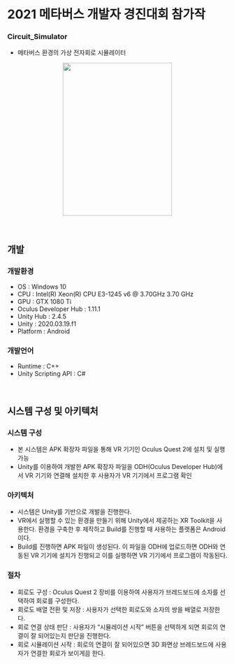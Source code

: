 # 2021 메타버스 개발자 경진대회 참가작
### Circuit_Simulator
- 메타버스 환경의 가상 전자회로 시뮬레이터

<p align="center">
  <img src="https://user-images.githubusercontent.com/74342121/148024659-9b49baba-d2a4-4c65-a5c2-ae2f5515fce8.jpg" width="250" height="350">
</p>

<br/>

## 개발
### 개발환경
- OS : Windows 10
- CPU : Intel(R) Xeon(R) CPU E3-1245 v6 @ 3.70GHz 3.70 GHz
- GPU : GTX 1080 Ti
- Oculus Developer Hub : 1.11.1
- Unity Hub : 2.4.5
- Unity : 2020.03.19.f1
- Platform : Android

### 개발언어
- Runtime : C++
- Unity Scripting API : C#

<br/>

## 시스템 구성 및 아키텍처
### 시스템 구성
- 본 시스템은 APK 확장자 파일을 통해 VR 기기인 Oculus Quest 2에 설치 및 실행 가능
- Unity를 이용하여 개발한 APK 확장자 파일을 ODH(Oculus Developer Hub)에서 VR 기기와 연결해 설치한 후 사용자가 VR 기기에서 프로그램 확인

### 아키텍처
- 시스템은 Unity를 기반으로 개발을 진행한다.
- VR에서 실행할 수 있는 환경을 만들기 위해 Unity에서 제공하는 XR Toolkit을 사용한다. 환경을 구축한 후 제작하고 Build를 진행할 때 사용하는 플랫폼은 Android이다. 
- Build를 진행하면 APK 파일이 생성된다. 이 파일을 ODH에 업로드하면 ODH와 연동된 VR 기기에 설치가 진행되고 이를 실행하면 VR 기기에서 프로그램이 작동된다.

### 절차
- 회로도 구성 : Oculus Quest 2 장비를 이용하여 사용자가 브레드보드에 소자를 선택하여 회로를 구성한다.
- 회로도 배열 전환 및 저장 : 사용자가 선택한 회로도와 소자의 쌍을 배열로 저장한다.
- 회로 연결 상태 판단 : 사용자가 “시뮬레이션 시작” 버튼을 선택하게 되면 회로의 연결이 잘 되어있는지 판단을 진행한다.
- 회로 시뮬레이션 시작 : 회로의 연결이 잘 되어있으면 3D 화면상 브레드보드에 사용자가 연결한 회로가 보이게끔 한다. 
